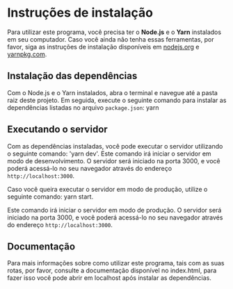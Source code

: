 # Instruções de instalação

Para utilizar este programa, você precisa ter o **Node.js** e o **Yarn** instalados em seu computador. Caso você ainda não tenha essas ferramentas, por favor, siga as instruções de instalação disponíveis em [nodejs.org](https://nodejs.org) e [yarnpkg.com](https://yarnpkg.com).

## Instalação das dependências

Com o Node.js e o Yarn instalados, abra o terminal e navegue até a pasta raiz deste projeto. Em seguida, execute o seguinte comando para instalar as dependências listadas no arquivo `package.json`: yarn

## Executando o servidor

Com as dependências instaladas, você pode executar o servidor utilizando o seguinte comando: 'yarn dev'. Este comando irá iniciar o servidor em modo de desenvolvimento. O servidor será iniciado na porta 3000, e você poderá acessá-lo no seu navegador através do endereço `http://localhost:3000`.

Caso você queira executar o servidor em modo de produção, utilize o seguinte comando: yarn start. 

Este comando irá iniciar o servidor em modo de produção. O servidor será iniciado na porta 3000, e você poderá acessá-lo no seu navegador através do endereço `http://localhost:3000`.

## Documentação

Para mais informações sobre como utilizar este programa, tais com as suas rotas, por favor, consulte a documentação disponível no index.html, para fazer isso você pode abrir em localhost após instalar as dependências.

